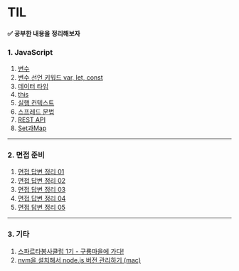 # TIL

#### ✅ 공부한 내용을 정리해보자


### 1. JavaScript
1. [변수](https://velog.io/@nwejin/%EB%AA%A8%EB%8D%98-%EC%9E%90%EB%B0%94%EC%8A%A4%ED%81%AC%EB%A6%BD%ED%8A%B8-Deep-Dive-1-%EB%B3%80%EC%88%98)
2. [변수 선언 키워드 var, let, const](https://velog.io/@nwejin/%EB%AA%A8%EB%8D%98-%EC%9E%90%EB%B0%94%EC%8A%A4%ED%81%AC%EB%A6%BD%ED%8A%B8-Deep-Dive-2-%EB%B3%80%EC%88%98-%EC%84%A0%EC%96%B8-%ED%82%A4%EC%9B%8C%EB%93%9C-var-let-const)
3. [데이터 타입](https://velog.io/@nwejin/%EB%AA%A8%EB%8D%98-%EC%9E%90%EB%B0%94%EC%8A%A4%ED%81%AC%EB%A6%BD%ED%8A%B8-Deep-Dive-3-%EB%8D%B0%EC%9D%B4%ED%84%B0-%ED%83%80%EC%9E%85)
4. [this](https://velog.io/@nwejin/%EB%AA%A8%EB%8D%98-%EC%9E%90%EB%B0%94%EC%8A%A4%ED%81%AC%EB%A6%BD%ED%8A%B8-Deep-Dive-4)
5. [실행 컨텍스트](https://velog.io/@nwejin/%EB%AA%A8%EB%8D%98-%EC%9E%90%EB%B0%94%EC%8A%A4%ED%81%AC%EB%A6%BD%ED%8A%B8-Deep-Dive-5-%EC%8B%A4%ED%96%89%EC%BB%A8%ED%85%8D%EC%8A%A4%ED%8A%B8)
6. [스프레드 문법](https://velog.io/@nwejin/%EB%AA%A8%EB%8D%98-%EC%9E%90%EB%B0%94%EC%8A%A4%ED%81%AC%EB%A6%BD%ED%8A%B8-Deep-Dive-6)
7. [REST API](https://velog.io/@nwejin/%EB%AA%A8%EB%8D%98-%EC%9E%90%EB%B0%94%EC%8A%A4%ED%81%AC%EB%A6%BD%ED%8A%B8-Deep-Dive-7-REST-API)
8. [Set과Map](https://velog.io/@nwejin/%EB%AA%A8%EB%8D%98-%EC%9E%90%EB%B0%94%EC%8A%A4%ED%81%AC%EB%A6%BD%ED%8A%B8-Deep-Dive-8-Set%EA%B3%BCMap)
---
### 2. 면접 준비
1. [면접 답변 정리 01](https://velog.io/@nwejin/%ED%94%84%EB%A1%A0%ED%8A%B8%EC%97%94%EB%93%9C-%EB%A9%B4%EC%A0%91-%EC%A4%80%EB%B9%84%ED%95%98%EA%B8%B0-01)
2. [면접 답변 정리 02](https://velog.io/@nwejin/%ED%94%84%EB%A1%A0%ED%8A%B8%EC%97%94%EB%93%9C-%EB%A9%B4%EC%A0%91-%EC%A4%80%EB%B9%84%ED%95%98%EA%B8%B0-02)
3. [면접 답변 정리 03](https://velog.io/@nwejin/%ED%94%84%EB%A1%A0%ED%8A%B8%EC%97%94%EB%93%9C-%EB%A9%B4%EC%A0%91-%EC%A4%80%EB%B9%84%ED%95%98%EA%B8%B0-03)
4. [면접 답변 정리 04](https://velog.io/@nwejin/%ED%94%84%EB%A1%A0%ED%8A%B8%EC%97%94%EB%93%9C-%EB%A9%B4%EC%A0%91-%EC%A4%80%EB%B9%84%ED%95%98%EA%B8%B0-04)
5. [면접 답변 정리 05](https://velog.io/@nwejin/%ED%94%84%EB%A1%A0%ED%8A%B8%EC%97%94%EB%93%9C-%EB%A9%B4%EC%A0%91-%EC%A4%80%EB%B9%84%ED%95%98%EA%B8%B0-05)

---
### 3. 기타
1. [스파르타봉사클럽 1기 - 구룡마을에 가다!](https://velog.io/@nwejin/%EC%8A%A4%ED%8C%8C%EB%A5%B4%ED%83%80%EB%B4%89%EC%82%AC%ED%81%B4%EB%9F%BD-1%EA%B8%B0-%EC%B0%B8%EA%B0%80-%ED%9B%84%EA%B8%B0)
2. [nvm을 설치해서 node.js 버전 관리하기 (mac)](https://velog.io/@nwejin/nvm%EC%9D%84-%EC%84%A4%EC%B9%98%ED%95%B4%EC%84%9C-node.js-%EB%B2%84%EC%A0%84-%EA%B4%80%EB%A6%AC%ED%95%98%EA%B8%B0
)
